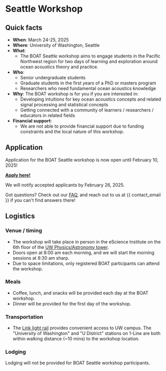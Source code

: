 # Seattle Workshop

## Quick facts
- **When**: March 24-25, 2025
- **Where**: University of Washington, Seattle
- **What**: 
    - The BOAT Seattle workshop aims to engage students in the Pacific Northwest region for two days of learning and exploration around ocean acoustics theory and practice.
- **Who**: 
    - Senior undergraduate students
    - Graduate students in the first years of a PhD or masters program
    - Researchers who need fundamental ocean acoustics knowledge
- **Why**: The BOAT workshop is for you if you are interested in:
    - Developing intuitions for key ocean acoustics concepts and related signal processing and statistical concepts
    - Getting connected with a community of learners / researchers / educators in related fields
- **Financial support**:
    - We are not able to provide financial support due to funding constraints and the local nature of this workshop.



## Application
Application for the BOAT Seattle workshop is now open until February 10, 2025!

[**Apply here!**](https://docs.google.com/forms/d/e/1FAIpQLScootOMq09YtlLCDkizWPF9J_lQ9VF-noCFxnTMW6HfStSkwA/viewform)

We will notify accepted applicants by February 26, 2025.

Got questions? Check out our [FAQ](./faq), and reach out to us at {{ contact_email }} if you can't find answers there!



## Logistics

### Venue / timing
* The workshop will take place in person in the eScience Institute on the 6th floor of the [UW Physics/Astronomy tower](https://maps.app.goo.gl/JCAcALiXpbwDh1856).
* Doors open at 8:00 am each morning, and we will start the morning sessions at 8:30 am sharp.
* Due to space limitations, only registered BOAT participants can attend the workshop.

### Meals
* Coffee, lunch, and snacks will be provided each day at the BOAT workshop.
* Dinner will be provided for the first day of the workshop.

### Transportation
* The [Link light rail](https://www.soundtransit.org/ride-with-us/stations/link-light-rail-stations) provides convenient access to UW campus. The "University of Washington" and "U District" stations on 1-Line are both within walking distance (~10 mins) to the workshop location.

### Lodging
Lodging will not be provided for BOAT Seattle workshop participants.


<!-- ### Communication

#### During workshop
- We will use the BOAT Zulip workspace as the main channel of communication during the workshop. You should have received an invitation to join this workspace. If you haven’t seen it in your inbox, check your spam folder, or email us at {{ contact_email }}.
- We know how overwhelming an intensive workshop can be! You can ask anything on the Zulip `#help-seattle` channel at anytime. The BOAT organizing team are monitoring this channel, and some of your fellow participants may also be able to help you.

#### After workshop
- We encourage everyone to continue interacting with each other and build our community together at the **DISCOURSE_FORUM**.
- If you are interested in creating more BOAT tutorials and/or getting involved in organizing future BOAT workshops, don't hesitate to reach out to us at {{ contact_email }}! -->